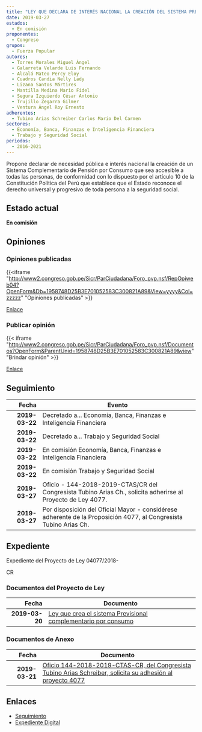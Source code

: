 ```yaml
---
title: "LEY QUE DECLARA DE INTERÉS NACIONAL LA CREACIÓN DEL SISTEMA PREVISIONAL COMPLEMENTARIO POR CONSUMO"
date: 2019-03-27
estados: 
  - En comisión
proponentes: 
  - Congreso
grupos: 
  - Fuerza Popular
autores: 
  - Torres Morales Miguel Ángel
  - Galarreta Velarde Luis Fernando
  - Alcalá Mateo Percy Eloy
  - Cuadros Candia Nelly Lady
  - Lizana Santos Mártires
  - Mantilla Medina Mario Fidel
  - Segura Izquierdo César Antonio
  - Trujillo Zegarra Gilmer
  - Ventura Ángel Roy Ernesto
adherentes: 
  - Tubino Arias Schreiber Carlos Mario Del Carmen
sectores: 
  - Economía, Banca, Finanzas e Inteligencia Financiera
  - Trabajo y Seguridad Social
periodos: 
  - 2016-2021
---
```


Propone declarar de necesidad pública e interés nacional la creación de un Sistema Complementario de Pensión por Consumo que sea accesible a todas las personas, de conformidad con lo dispuesto por el artículo 10 de la Constitución Política del Perú que establece que el Estado reconoce el derecho universal y progresivo de toda persona a la seguridad social.


## Estado actual

**En comisión**

## Opiniones

### Opiniones publicadas

{{<iframe "http://www2.congreso.gob.pe/Sicr/ParCiudadana/Foro_pvp.nsf/RepOpiweb04?OpenForm&Db=1958748D25B3E701052583C300821A89&View=yyyy&Col=zzzzz" "Opiniones publicadas" >}}

[Enlace](http://www2.congreso.gob.pe/Sicr/ParCiudadana/Foro_pvp.nsf/RepOpiweb04?OpenForm&Db=1958748D25B3E701052583C300821A89&View=yyyy&Col=zzzzz)
### Publicar opinión

{{< iframe "http://www2.congreso.gob.pe/Sicr/ParCiudadana/Foro_pvp.nsf/Documentos?OpenForm&ParentUnid=1958748D25B3E701052583C300821A89&view" "Brindar opinión" >}}

[Enlace](http://www2.congreso.gob.pe/Sicr/ParCiudadana/Foro_pvp.nsf/Documentos?OpenForm&ParentUnid=1958748D25B3E701052583C300821A89&view)

## Seguimiento

| Fecha | Evento |
|------:|--------|
| **2019-03-22** | Decretado a... Economía, Banca, Finanzas e Inteligencia Financiera|
| **2019-03-22** | Decretado a... Trabajo y Seguridad Social|
| **2019-03-22** | En comisión Economía, Banca, Finanzas e Inteligencia Financiera|
| **2019-03-22** | En comisión Trabajo y Seguridad Social|
| **2019-03-27** | Oficio - 144-2018-2019-CTAS/CR del Congresista Tubino Arias Ch., solicita adherirse al Proyecto de Ley 4077.|
| **2019-03-27** | Por disposición del Oficial Mayor - considérese adherente de la Proposición 4077, al Congresista Tubino Arias Ch.|


## Expediente

Expediente del Proyecto de Ley 04077/2018-

CR


### Documentos del Proyecto de Ley

| Fecha | Documento |
|------:|--------|
| **2019-03-20** | [Ley que crea el sistema Previsional complementario por consumo](http://www.leyes.congreso.gob.pe/Documentos/2016_2021/Proyectos_de_Ley_y_de_Resoluciones_Legislativas/PL0407720190320..pdf) |

### Documentos de Anexo

| Fecha | Documento |
|------:|--------|
| **2019-03-21** | [Oficio 144-2018-2019-CTAS-CR, del Congresista Tubino Arias Schreiber, solicita su adhesión al proyecto 4077](http://www.leyes.congreso.gob.pe/Documentos/2016_2021/Adhesiones/Proyectos_de_Ley/OFICIO-144-2018-2019-CTAS-CR.pdf) |

## Enlaces 

- [Seguimiento](http://www2.congreso.gob.pe/Sicr/TraDocEstProc/CLProLey2016.nsf/f7fff46988ca05b1052578e100829cc7/821848cfaea348c0052583c3007ab1bb?OpenDocument)
- [Expediente Digital](http://www2.congreso.gob.pe/Sicr/TraDocEstProc/CLProLey2016.nsf/f7fff46988ca05b1052578e100829cc7/821848cfaea348c0052583c3007ab1bb?OpenDocument&Click=05257FB7005EB655.eb71d0cf91d8294e05256cdf006b5706/$Body/0.1C6C)
